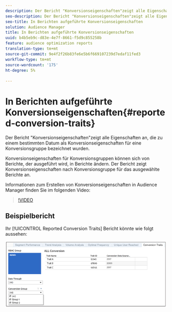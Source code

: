 ```yaml
---
description: Der Bericht "Konversionseigenschaften"zeigt alle Eigenschaften an, die zu einem bestimmten Datum als Konversionseigenschaften für eine Konversionsgruppe bezeichnet wurden. Konversionseigenschaften für Konversionsgruppen können sich von Berichte, der ausgeführt wird, in Berichte ändern. Der Bericht zeigt Konversionseigenschaften nach Konversionsgruppe für das ausgewählte Berichte an.
seo-description: Der Bericht "Konversionseigenschaften"zeigt alle Eigenschaften an, die zu einem bestimmten Datum als Konversionseigenschaften für eine Konversionsgruppe bezeichnet wurden. Konversionseigenschaften für Konversionsgruppen können sich von Berichte, der ausgeführt wird, in Berichte ändern. Der Bericht zeigt Konversionseigenschaften nach Konversionsgruppe für das ausgewählte Berichte an.
seo-title: In Berichten aufgeführte Konversionseigenschaften
solution: Audience Manager
title: In Berichten aufgeführte Konversionseigenschaften
uuid: b4b5eb9c-d83e-4e7f-8661-f5d9c855258b
feature: audience optimization reports
translation-type: tm+mt
source-git-commit: 9e4f2f26b83fe6e5b6f669107239d7edaf11fed3
workflow-type: tm+mt
source-wordcount: '175'
ht-degree: 5%

---
```



# In Berichten aufgeführte Konversionseigenschaften{#reported-conversion-traits}

Der Bericht &quot;Konversionseigenschaften&quot;zeigt alle Eigenschaften an, die zu einem bestimmten Datum als Konversionseigenschaften für eine Konversionsgruppe bezeichnet wurden.

Konversionseigenschaften für Konversionsgruppen können sich von Berichte, der ausgeführt wird, in Berichte ändern. Der Bericht zeigt Konversionseigenschaften nach Konversionsgruppe für das ausgewählte Berichte an.

Informationen zum Erstellen von Konversionseigenschaften in Audience Manager finden Sie im folgenden Video:

>[!VIDEO](https://video.tv.adobe.com/v/23431/)

## Beispielbericht

Ihr [!UICONTROL Reported Conversion Traits] Bericht könnte wie folgt aussehen:

![](assets/reported-conversion-traits.png)
